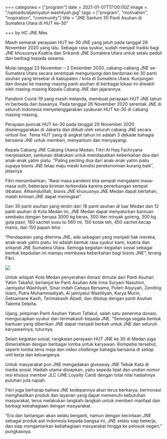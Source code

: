 +++
categories = ["program"]
date = 2021-01-07T17:00:00Z
image = "/uploads/aljamiyatul-washliyah.jpg"
tags = ["program", "motivation", "inspiration", "community"]
title = "JNE Santuni 30 Panti Asuhan di Sumatera Utara di HUT ke-30"

+++
by HC JNE Mes

Masih semarak perayaan HUT ke-30 JNE yang jatuh pada tanggal 26 November 2020 yang lalu. Sebagai rasa syukur, sudah menjadi tradisi bagi JNE khususnya Ksatria dan Srikandi JNE Sumatera Utara untuk selalu peduli dan berbagi kepada sesama.

Mulai tanggal 23 November – 2 Desember 2020, cabang-cabang JNE se-Sumatera Utara secara serempak mengunjungi dan berdonasi ke 30 panti asuhan yang tersebar di kabupaten / kota di Sumatera Utara. Kunjungan dan donasi ke masing-masing panti asuhan di berbagai lokasi ini diwakili oleh masing-masing Kepala Cabang JNE dan jajarannya.

Pandemi Covid-19 yang masih melanda, membuat perayaan HUT JNE tahun ini berbeda dari biasanya. Pada tanggal 26 November 2020 serentak JNE di seluruh Indonesia menyelenggarakan syukuran HUT ke-30 di cabang masing-masing.

Perayaan puncak HUT ke-30 pada tanggal 29 November 2020 diselenggarakan di Jakarta dan diikuti oleh seluruh cabang JNE secara _virtual live_. Tema HUT yang di angkat tahun ini adalah 3 dekade bahagia bersama JNE untuk memberi, menyantuni dan menyayangi.

Kepala Cabang JNE Cabang Utama Medan, Fikri Al Haq Fachryana menjelaskan, santunan dilakukan untuk mendapatkan keberkahan doa dari anak-anak yatim piatu. ”Paling penting doa dari anak-anak yatim piatu supaya bisnis JNE tetap maju meski kondisi perekonomian kurang baik”, jelasnya.

Fikri menambahkan, “Awal masa pandemi kita sempat mengalami masa-masa sulit, beberapa kiriman terkendala karena penerbangan sempat dibatasi. Alhamdulillah, bisnis JNE khususnya JNE Medan dapat bertahan, malah kiriman JNE dapat meningkat”.

Dari 30 panti asuhan yang terdiri dari 18 panti asuhan di luar Medan dan 12 panti asuhan di Kota Medan ini, JNE Medan dapat menyalurkan bantuan sembako dengan berupa 3000 kg beras, 300 liter minyak goreng, 300 kg gula pasir, 180 sachet susu isi 560 ml, 150 kotak teh, 450 sachet kecap manis, dan 150 papan telur.

“Pendapatan yang diterima JNE, ada sebagian yang menjadi hak mereka, anak-anak yatim piatu. Ini adalah bentuk rasa syukur kami, ksatria dan srikandi JNE Sumatera Utara. Semoga kegiatan-kegiatan sosial sebagai bentuk kepdulian ini mampu membawa keberkahan bagi bisnis JNE”, terang Fikri.

![](/uploads/the-winner-video-s-challenge-jne-30-th-1.jpg)

Untuk wilayah Kota Medan penyerahan donasi dimulai dari Panti Asuhan Yatim Takaful, berlanjut ke Panti Asuhan Ade Irma Suryani Nasution, Jamiyatul Washliyah, Sinar Indah Cahaya Bersama, Puteri Aisyiyah, Zending Islam, Putra Muhammadiyah, Al jamiyatul Washliyah, Karya Murni, Getsamane Kasih, Terimakasih Abadi, dan ditutup dengan panti Asuhan Talenta Delpita.

Ujang, pimpinan Panti Asuhan Yatum Tafakul, salah satu penerima donasi, mengucapkan syukur dan terimakasih kepada JNE. “Semoga segala bentuk bantuan yang diberikan JNE dapat menjadi berkah untuk JNE dan seluruh karyawannya, tuturnya.

Selain kegiatan sosial, rangkaian perayaan HUT JNE ke 30 di Medan juga dimeriahkan dengan berbagai lomba untuk karyawan. Kompetisi tersebut, seperti lomba tenis meja dan _video challenge_ bahagia bersama di setiap unit kerja dan keluarganya.

Untuk masyarakat pun JNE mengadakan giveaway JNE Tebak Kata di media sosial. Hadiah utama disiapkan, yaitu sepeda lipat dan undian nomor resi khusus member JLC (JNE Loyalty Card) dengan total nilai hadiahnya puluhan juta rupiah.

Fikri juga berharap bahwa JNE kedepannya akan terus berkarya, berinovasi menghasilkan produk dan layanan yang dapat memenuhi kebutuhan masyarakat, terus melakukan langkah-langkah untuk memberi manfaat dan berbagi kebahagiaan dengan masyarakat.

“Era dan tantangan akan selalu berganti, namun dengan kecintaan JNE sebagai produk asli Indonesia kepada bangsa ini, JNE selalu siap bekerja, dan siap mengantarkan kebahagiaan masyarakat hingga ke pelosok negeri,” pungkasnya.